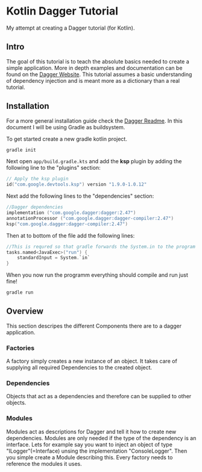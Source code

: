 # Kotlin Dagger Tutorial
My attempt at creating a Dagger tutorial (for Kotlin).
## Intro
The goal of this tutorial is to teach the absolute basics needed to create a simple application. More in depth examples and documentation can be found on the [Dagger Website](https://dagger.dev/dev-guide/). This tutorial assumes a basic understanding of dependency injection and is meant more as a dictionary than a real tutorial.
## Installation
For a more general installation guide check the [Dagger Readme](https://github.com/google/dagger). In this document I will be using Gradle as buildsystem.

To get started create a new gradle kotlin project.
```bash
gradle init
```
Next open `app/build.gradle.kts` and add the **ksp** plugin by adding the following line to the "plugins" section:
```kotlin
// Apply the ksp plugin
id("com.google.devtools.ksp") version "1.9.0-1.0.12"
```

Next add the following lines to the "dependencies" section:
```kotlin
//Dagger dependencies
implementation ("com.google.dagger:dagger:2.47")
annotationProcessor ("com.google.dagger:dagger-compiler:2.47")
ksp("com.google.dagger:dagger-compiler:2.47")
```

Then at to bottom of the file add the following lines:
```kotlin
//This is requred so that gradle forwards the System.in to the program
tasks.named<JavaExec>("run") {
    standardInput = System.`in`
}
```

When you now run the programm everything should compile and run just fine!
```bash
gradle run
```
## Overview
This section descripes the different Components there are to a dagger application.

### Factories
A factory simply creates a new instance of an object. It takes care of supplying all required Dependencies to the created object.

### Dependencies
Objects that act as a dependencies and therefore can be supplied to other objects.

### Modules
Modules act as descriptions for Dagger and tell it how to create new dependencies. Modules are only needed if the type of the dependency is an interface. Lets for example say you want to inject an object of type "ILogger"(=Interface) unsing the implementation "ConsoleLogger". Then you simple create a Module describing this. Every factory needs to reference the modules it uses.
